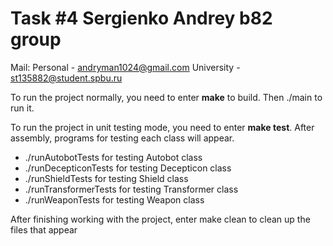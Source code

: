 # Task #4 Sergienko Andrey b82 group 

Mail: 
Personal - andryman1024@gmail.com 
University - st135882@student.spbu.ru 

To run the project normally, you need to enter **make** to build. Then ./main to run it. 

To run the project in unit testing mode, you need to enter **make test**. After assembly, programs for testing each class will appear.

- ./runAutobotTests for testing Autobot class
- ./runDecepticonTests for testing Decepticon class
- ./runShieldTests for testing Shield class
- ./runTransformerTests for testing Transformer class
- ./runWeaponTests for testing Weapon class

After finishing working with the project, enter make clean to clean up the files that appear 
